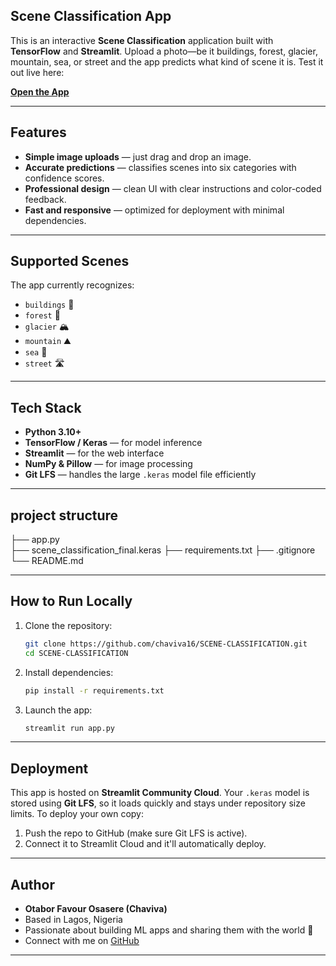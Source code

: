## Scene Classification App

This is an interactive **Scene Classification** application built with **TensorFlow** and **Streamlit**. Upload a photo—be it buildings, forest, glacier, mountain, sea, 
or street and the app predicts what kind of scene it is. Test it out live here:

**[Open the App](https://scene-classification.streamlit.app/)**

---

##  Features
-  **Simple image uploads** — just drag and drop an image.
-  **Accurate predictions** — classifies scenes into six categories with confidence scores.
-  **Professional design** — clean UI with clear instructions and color-coded feedback.
-  **Fast and responsive** — optimized for deployment with minimal dependencies.

---

##  Supported Scenes
The app currently recognizes:
- `buildings` 🏢  
- `forest` 🌲  
- `glacier` 🏔️  
- `mountain` ⛰️  
- `sea` 🌊  
- `street` 🛣️  

---

##  Tech Stack
- **Python 3.10+**  
- **TensorFlow / Keras** — for model inference  
- **Streamlit** — for the web interface  
- **NumPy & Pillow** — for image processing  
- **Git LFS** — handles the large `.keras` model file efficiently  

---
## project structure
├── app.py    
├── scene_classification_final.keras 
├── requirements.txt 
├── .gitignore 
└── README.md 


---

##  How to Run Locally

1. Clone the repository:
    ```bash
    git clone https://github.com/chaviva16/SCENE-CLASSIFICATION.git
    cd SCENE-CLASSIFICATION
    ```

2. Install dependencies:
    ```bash
    pip install -r requirements.txt
    ```

3. Launch the app:
    ```bash
    streamlit run app.py
    ```

---

##  Deployment

This app is hosted on **Streamlit Community Cloud**. Your `.keras` model is stored using **Git LFS**, so it loads quickly and stays under repository size limits. 
To deploy your own copy:
1. Push the repo to GitHub (make sure Git LFS is active).  
2. Connect it to Streamlit Cloud and it'll automatically deploy.

---

##  Author

- **Otabor Favour Osasere (Chaviva)**  
- Based in Lagos, Nigeria  
- Passionate about building ML apps and sharing them with the world 🤗  
- Connect with me on [GitHub](https://github.com/chaviva16)

---


